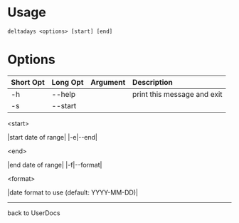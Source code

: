 # Usage #

`deltadays <options> [start] [end]`



# Options #
|**Short Opt**|**Long Opt**|**Argument**|**Description**|
|:------------|:-----------|:-----------|:--------------|
|-h|--help|  |print this message and exit|
|-s|--start|

&lt;start&gt;

 |start date of range|
|-e|--end|

&lt;end&gt;

 |end date of range|
|-f|--format|

&lt;format&gt;

 |date format to use (default: YYYY-MM-DD)|


---

back to UserDocs
